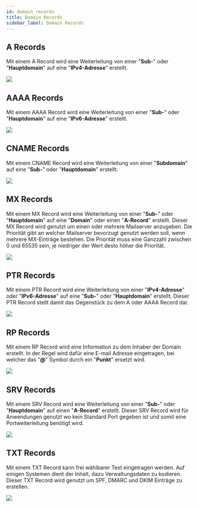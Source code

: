 ```yaml
---
id: domain_records
title: Domain Records
sidebar_label: Domain Records
---
```


## A Records

Mit einem A Record wird eine Weiterleitung von einer "**Sub-**" oder "**Hauptdomain**" auf eine "**IPv4-Adresse**" erstellt.

![](https://screensaver01.zap-hosting.com/index.php/apps/files_sharing/publicpreview/HqzHrgJwSM4LSLQ?x=1600&y=439&a=true&file=chrome_m5CdHQ2D0n.png&scalingup=0)

## AAAA Records

Mit einem AAAA Record wird eine Weiterleitung von einer "**Sub-**" oder "**Hauptdomain**" auf eine "**IPv6-Adresse**" erstellt.

![](https://screensaver01.zap-hosting.com/index.php/apps/files_sharing/publicpreview/NzqWfaL5HbFMdBQ?x=1600&y=439&a=true&file=chrome_JoZK1NlneQ.png&scalingup=0)

## CNAME Records

Mit einem CNAME Record wird eine Weiterleitung von einer "**Subdomain**" auf eine "**Sub-**" oder "**Hauptdomain**" erstellt.

![](https://screensaver01.zap-hosting.com/index.php/apps/files_sharing/publicpreview/P6Nkeb72peSnDxA?x=1601&y=382&a=true&file=chrome_NlXO80Ur0A.png&scalingup=0)

## MX Records

Mit einem MX Record wird eine Weiterleitung von einer "**Sub-**" oder "**Hauptdomain**" auf eine "**Domain**" oder einen "**A-Record**" erstellt.
Dieser MX Record wird genutzt um einen oder mehrere Mailserver anzugeben.
Die Priorität gibt an welcher Mailserver bevorzugt genutzt werden soll, wenn mehrere MX-Einträge bestehen.
Die Priorität muss eine Ganzzahl zwischen 0 und 65535 sein, je niedriger der Wert desto höher die Priorität.

![](https://screensaver01.zap-hosting.com/index.php/apps/files_sharing/publicpreview/WHTctYLnZHFmsqp?x=1600&y=439&a=true&file=chrome_erEMYDqm2o.png&scalingup=0)

## PTR Records

Mit einem PTR Record wird eine Weiterleitung von einer "**IPv4-Adresse**" oder "**IPv6-Adresse**" auf eine "**Sub-**" oder "**Hauptdomain**" erstellt.
Dieser PTR Record stellt damit das Gegenstück zu dem A oder AAAA Record dar.

![](https://screensaver01.zap-hosting.com/index.php/apps/files_sharing/publicpreview/FtFwWRAxKYP4eEg?x=1601&y=382&a=true&file=chrome_YXmJpZcvJ1.png&scalingup=0)

## RP Records

Mit einem RP Record wird eine Information zu dem Inhaber der Domain erstellt.
In der Regel wird dafür eine E-mail Adresse eingetragen, bei welcher das "**@**" Symbol durch ein "**Punkt**" ersetzt wird.

![](https://screensaver01.zap-hosting.com/index.php/apps/files_sharing/publicpreview/KnWS5yrM48pf93k?x=1600&y=439&a=true&file=chrome_70WNQoDLpG.png&scalingup=0)

## SRV Records

Mit einem SRV Record wird eine Weiterleitung von einer "**Sub-**" oder "**Hauptdomain**" auf einen "**A-Record**" erstellt.
Dieser SRV Record wird für Anwendungen genutzt wo kein Standard Port gegeben ist und somit eine Portweiterleitung benötigt wird.

![](https://screensaver01.zap-hosting.com/index.php/apps/files_sharing/publicpreview/FxA7oTqD8Amxozr?x=1600&y=439&a=true&file=chrome_xNgf9ZcgVE.png&scalingup=0)

## TXT Records

Mit einem TXT Record kann frei wählbarer Text eingetragen werden. 
Auf einigen Systemen dient der Inhalt, dazu Verwaltungsdaten zu kodieren.
Dieser TXT Record wird genutzt um SPF, DMARC und DKIM Einträge zu erstellen.

![](https://screensaver01.zap-hosting.com/index.php/apps/files_sharing/publicpreview/ebdKEigd5FcPw4m?x=1600&y=439&a=true&file=chrome_XTUKWOnGOw.png&scalingup=0)
